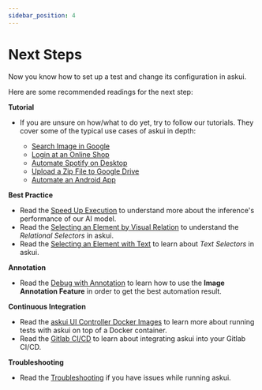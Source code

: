 ```yaml
---
sidebar_position: 4
---
```



# Next Steps

Now you know how to set up a test and change its configuration in askui.

Here are some recommended readings for the next step:

**Tutorial**
- If you are unsure on how/what to do yet, try to follow our tutorials. They cover some of the typical use cases of askui in depth:

    - [Search Image in Google](../06-Tutorials/google-cat-search.md)
    - [Login at an Online Shop](../06-Tutorials/shop-demo.md)
    - [Automate Spotify on Desktop](../06-Tutorials/spotify-tutorial.md)
    - [Upload a Zip File to Google Drive](../06-Tutorials/zip-images-upload-googledrive-windows.md)
    - [Automate an Android App](../06-Tutorials/android-search-in-browser.md)

**Best Practice**
- Read the [Speed Up Execution](../03-Best%20Practice/speed_up_execution.md) to understand more about the inference's performance of our AI model.
- Read the [Selecting an Element by Visual Relation](../03-Best%20Practice/selecting-by-visual-relation.md) to understand the *Relational Selectors* in askui.
- Read the [Selecting an Element with Text](../03-Best%20Practice/selecting-with-text.md) to learn about *Text Selectors* in askui.

**Annotation**
- Read the [Debug with Annotation](../05-Tooling/debug-with-annotation.md) to learn how to use the **Image Annotation Feature** in order to get the best automation result.

**Continuous Integration**
- Read the [askui UI Controller Docker Images](../04-Continuous%20Integration/askui-ui-controller-docker-images.md) to learn more about running tests with askui on top of a Docker container.
- Read the [Gitlab CI/CD](../04-Continuous%20Integration/gitlab-ci.md) to learn about integrating askui into your Gitlab CI/CD.

**Troubleshooting**
- Read the [Troubleshooting](../07-Troubleshooting/index.md) if you have issues while running askui.